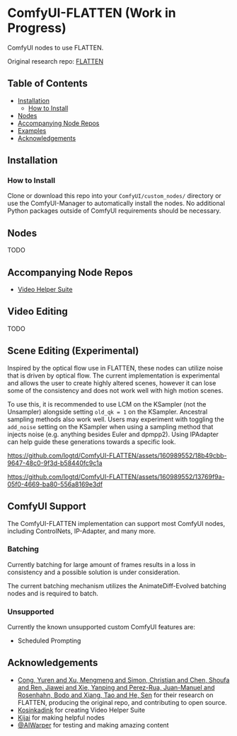 # ComfyUI-FLATTEN (Work in Progress)
ComfyUI nodes to use FLATTEN.

Original research repo: [FLATTEN](https://github.com/yrcong/flatten)

## Table of Contents
- [Installation](#installation)
  - [How to Install](#how-to-install)
- [Nodes](#nodes)
- [Accompanying Node Repos](#accompanying-node-repos)
- [Examples](#examples)
- [Acknowledgements](#acknowledgements)

## Installation

### How to Install
Clone or download this repo into your `ComfyUI/custom_nodes/` directory or use the ComfyUI-Manager to automatically install the nodes. No additional Python packages outside of ComfyUI requirements should be necessary.

## Nodes
TODO

## Accompanying Node Repos
* [Video Helper Suite](https://github.com/Kosinkadink/ComfyUI-VideoHelperSuite)

## Video Editing
TODO

## Scene Editing (Experimental)
Inspired by the optical flow use in FLATTEN, these nodes can utilize noise that is driven by optical flow. The current implementation is experimental and allows the user to create highly altered scenes, however it can lose some of the consistency and does not work well with high motion scenes.

To use this, it is recommended to use LCM on the KSampler (not the Unsampler) alongside setting `old_qk = 1` on the KSampler. Ancestral sampling methods also work well. Users may experiment with toggling the `add_noise` setting on the KSampler when using a sampling method that injects noise (e.g. anything besides Euler and dpmpp2). Using IPAdapter can help guide these generations towards a specific look.

https://github.com/logtd/ComfyUI-FLATTEN/assets/160989552/18b49cbb-9647-48c0-9f3d-b58440fc9c1a

https://github.com/logtd/ComfyUI-FLATTEN/assets/160989552/13769f9a-05f0-4669-ba80-556a8169e3df

## ComfyUI Support
The ComfyUI-FLATTEN implementation can support most ComfyUI nodes, including ControlNets, IP-Adapter, and many more.

### Batching
Currently batching for large amount of frames results in a loss in consistency and a possible solution is under consideration.

The current batching mechanism utilizes the AnimateDiff-Evolved batching nodes and is required to batch. 

### Unsupported
Currently the known unsupported custom ComfyUI features are:
* Scheduled Prompting

## Acknowledgements
* [Cong, Yuren and Xu, Mengmeng and Simon, Christian and Chen, Shoufa and Ren, Jiawei and Xie, Yanping and Perez-Rua, Juan-Manuel and Rosenhahn, Bodo and Xiang, Tao and He, Sen](https://github.com/yrcong/flatten) for their research on FLATTEN, producing the original repo, and contributing to open source.
* [Kosinkadink](https://github.com/Kosinkadink) for creating Video Helper Suite
* [Kijai](https://github.com/kijai) for making helpful nodes
* [@AIWarper](https://twitter.com/AIWarper) for testing and making amazing content
